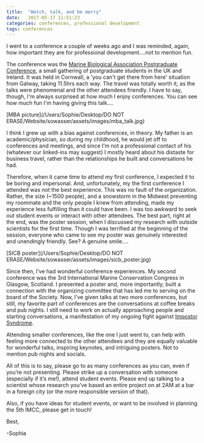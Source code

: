```yaml
---
title:  "Watch, talk, and be merry"
date:   2017-05-17 11:51:23
categories: conferences, professional development
tags: conferences
---
```


I went to a conference a couple of weeks ago and I was reminded, again, how important they are for professional development....not to mention fun. 

The conference was the [Marine Biological Association Postgraduate Conference][MBA], a small gathering of postgraduate students in the UK and Ireland. It was held in Cornwall, a 'you can't get there from here' situation from Galway, taking 11.5hrs each way. The travel was totally worth it, as the talks were phenomenal and the other attendees friendly. I have to say, though, I'm always surprised at how much I enjoy conferences. You can see how much fun I'm having giving this talk....

[MBA picture](/Users/Sophie/Desktop/DO NOT ERASE/Website/sowasser/assets/images/mba_talk.jpg)I think I grew up with a bias against conferences, in theory. My father is an academic/physician, so during my childhood, he would jet off to conferences and meetings, and since I’m not a professional contact of his (whatever our linked-ins may suggest) I mostly heard about his distaste for business travel, rather than the relationships he built and conversations he had. Therefore, when it came time to attend my first conference, I expected it to be boring and impersonal. And, unfortunately, my the first conference I attended was not the best experience. This was no fault of the organization. Rather, the size (~1500 people), and a snowstorm in the Midwest preventing my roommate and the only people I knew from attending, made my experience less fulfilling than it could have been. I was too awkward to seek out student events or interact with other attendees. The best part, right at the end, was the poster session, when I discussed my research with outside scientists for the first time. Though I was terrified at the beginning of the session, everyone who came to see my poster was genuinely interested and unendingly friendly. See? A genuine smile....

[SICB poster](/Users/Sophie/Desktop/DO NOT ERASE/Website/sowasser/assets/images/sicb_poster.jpg)Since then, I’ve had wonderful conference experiences. My second conference was the 3rd International Marine Conservation Congress in Glasgow, Scotland. I presented a poster and, more importantly, built a connection with the organizing committee that has led me to serving on the board of the Society. Now, I’ve given talks at two more conferences, but still, my favorite part of conferences are the conversations at coffee breaks and pub nights. I still need to work on actually approaching people and starting conversations, a manifestation of my ongoing fight against [Impostor Syndrome][IS]. Attending smaller conferences, like the one I just went to, can help with feeling more connected to the other attendees and they are equally valuable for wonderful talks, inspiring keynotes, and intriguing posters. Not to mention pub nights and socials.All of this is to say, please go to as many conferences as you can, even if you’re not presenting. Please strike up a conversation with someone (especially if it’s me!), attend student events. Please end up talking to a scientist whose research you’ve based an entire project on at 2AM at a bar in a foreign city (or the more responsible version of that).Also, if you have ideas for student events, or want to be involved in planning the 5th IMCC, please get in touch!

Best,

-Sophia

[IS]: http://www.chronicle.com/article/Impostor-Syndrome-Is/238418  
[MBA]: http://www.mba.ac.uk/events#b14